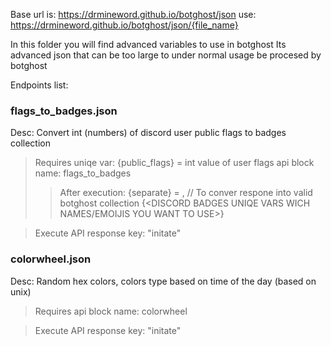 Base url is: https://drmineword.github.io/botghost/json
use: https://drmineword.github.io/botghost/json/{file_name}

In this folder you will find advanced variables to use in botghost
Its advanced json that can be too large to under normal usage be procesed by botghost

Endpoints list:

### flags_to_badges.json
Desc: Convert int (numbers) of discord user public flags to badges collection


> Requires
uniqe var: {public_flags} = int value of user flags
api block name: flags_to_badges
  >  > After execution:
{separate} = , // To conver respone into valid botghost collection
{<DISCORD BADGES UNIQE VARS WICH NAMES/EMOIJIS YOU WANT TO USE>}

> Execute
API response key: "initate"

### colorwheel.json
Desc: Random hex colors, colors type based on time of the day (based on unix)


> Requires
api block name: colorwheel

> Execute
API response key: "initate"
